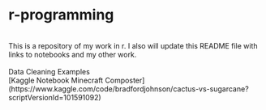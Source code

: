 # r-programming
<br>
This is a repository of my work in r. I also will update this README file with links to notebooks and my other work.
<br>
<br>
Data Cleaning Examples <br>
[Kaggle Notebook Minecraft Composter](https://www.kaggle.com/code/bradfordjohnson/cactus-vs-sugarcane?scriptVersionId=101591092)
